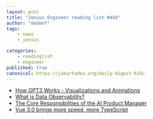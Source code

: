 ```yaml
---
layout: post
title: "Jenius Engineer reading list #449"
author: "dedenf"
tags:
    - news
    - jenius

categories:
    - readinglist
    - engineer
published: true
canonical: https://jakartadev.org/daily-digest-619/
---
```


- [How GPT3 Works - Visualizations and Animations](https://jalammar.github.io/how-gpt3-works-visualizations-animations/)
- [What is Data Observability?](https://towardsdatascience.com/what-is-data-observability-40b337971e3e)
- [The Core Responsibilities of the AI Product Manager](https://www.oreilly.com/radar/bringing-an-ai-product-to-market/)
- [Vue 3.0 brings more speed, more TypeScript](https://www.infoworld.com/article/3562408/vue-30-brings-more-speed-more-typescript.html)
